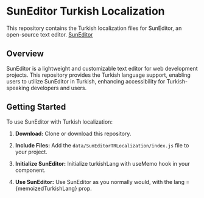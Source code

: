 # SunEditor Turkish Localization

This repository contains the Turkish localization files for SunEditor, an open-source
text editor.
[SunEditor](http://suneditor.com/sample/index.html)

## Overview

SunEditor is a lightweight and customizable text editor for web development projects. This repository provides the Turkish language support, enabling users to utilize SunEditor in Turkish, enhancing accessibility for Turkish-speaking developers and users.

## Getting Started

To use SunEditor with Turkish localization:

1. **Download:** Clone or download this repository.

2. **Include Files:** Add the `data/SunEditorTRLocalization/index.js` file to your project.

3. **Initialize SunEditor:** Initialize turkishLang with useMemo hook in your component.

4. **Use SunEditor:** Use SunEditor as you normally would, with the
   lang ={memoizedTurkishLang} prop.
